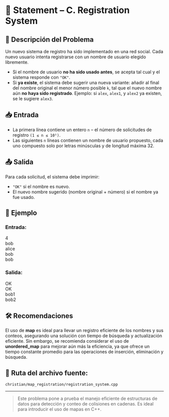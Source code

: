 # 📝 Statement – C. Registration System

## 🧩 Descripción del Problema

Un nuevo sistema de registro ha sido implementado en una red social. Cada nuevo usuario intenta registrarse con un nombre de usuario elegido libremente.

- Si el nombre de usuario **no ha sido usado antes**, se acepta tal cual y el sistema responde con `"OK"`.
- Si **ya existe**, el sistema debe sugerir una nueva variante: añadir al final del nombre original el menor número posible `k`, tal que el nuevo nombre aún **no haya sido registrado**. Ejemplo: si `alex`, `alex1`, y `alex2` ya existen, se le sugiere `alex3`.

## 📥 Entrada

- La primera línea contiene un entero `n` – el número de solicitudes de registro `(1 ≤ n ≤ 10⁵)`.
- Las siguientes `n` líneas contienen un nombre de usuario propuesto, cada uno compuesto solo por letras minúsculas y de longitud máxima 32.

## 📤 Salida

Para cada solicitud, el sistema debe imprimir:

- `"OK"` si el nombre es nuevo.
- El nuevo nombre sugerido (nombre original + número) si el nombre ya fue usado.

## 🧠 Ejemplo

### Entrada:
4  
bob  
alice  
bob  
bob

### Salida:
OK  
OK  
bob1  
bob2

## 🛠️ Recomendaciones

El uso de **map** es ideal para llevar un registro eficiente de los nombres y sus conteos, asegurando una solución con tiempo de búsqueda y actualización eficiente. Sin embargo, se recomienda considerar el uso de **unordered_map** para mejorar aún más la eficiencia, ya que ofrece un tiempo constante promedio para las operaciones de inserción, eliminación y búsqueda.

## 🧵 Ruta del archivo fuente:

`christian/map_registration/registration_system.cpp`

---

> Este problema pone a prueba el manejo eficiente de estructuras de datos para detección y conteo de colisiones en cadenas. Es ideal para introducir el uso de mapas en C++.